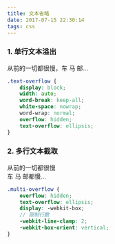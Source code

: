 ```yaml
---
title: 文本省略
date: 2017-07-15 22:30:14
tags: css
---
```


### 1. 单行文本溢出
<div style="width: 200px;"><span style="display: block;width: auto;word-break: keep-all;white-space: nowrap;word-wrap: normal;overflow: hidden;text-overflow: ellipsis;">从前的一切都很慢，车 马 邮都慢</span></div>

```scss
.text-overflow {
    display: block;
    width: auto;
    word-break: keep-all;
    white-space: nowrap;
    word-wrap: normal;
    overflow: hidden;
    text-overflow: ellipsis;
}
```

### 2. 多行文本截取
<div style="width: 200px"><span style="overflow: hidden;text-overflow: ellipsis;display: -webkit-box;-webkit-line-clamp: 2;-webkit-box-orient: vertical;">从前的一切都很慢<br/>车 马 邮都慢<br>一生只够爱一个人</span></div>

```scss
.multi-overflow {
    overflow: hidden;
    text-overflow: ellipsis;
    display: -webkit-box;
    // 限制行数
    -webkit-line-clamp: 2;
    -webkit-box-orient: vertical;
}
```